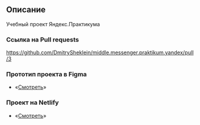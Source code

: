 ## **Описание**

Учебный проект Яндекс.Практикума
### **Ссылка на Pull requests**
https://github.com/DmitrySheklein/middle.messenger.praktikum.yandex/pull/3
### **Прототип проекта в Figma**

- «[Смотреть](https://www.figma.com/file/zH7Nx0fqGx8D0QWLXYrq4D/messenger.praktikum.yandex?node-id=0%3A1)»
### **Проект на Netlify**

- «[Смотреть](https://laughing-jennings-191b8e.netlify.app/)»
